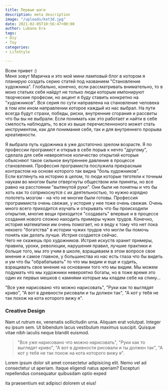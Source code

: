 ```yaml
---
title: Первые шаги
description: meta description
image: "/uploads/kot3d.jpg"
date: 2021-02-05T10:56:47+00:00
author: Lubana Era
tags:
- Diy
- Toy
categories:
- LifeStyle

---
```

Всем привет :)   
Меня зовут Маричка и это мой мини ламповый блог в котором я планирую создать серию статей под названием "Становление художника". Глобально, конечно, если рассматривать внимательно, то в моих статьях себя найдут не только люди которым импонируют творческие професии, но акцент я буду ставить конкретно на "художников". Вся серия по сути направлена на становление человека в том или ином направлении которое каждый из нас выбрал. На пути всегда будут страхи, победы, риски, внутренние сгорания и рассветы что бы вы не выбрали. Если понимать как это работает и найти в себе смелость наблюдать, то все из выше перечисленноного может стать инструментом, как для понимания себя, так и для внутреннего прорыва креативности.

  
Я выбрала путь художника в уже достаточно зрелом возрасте. Я по профессии програмист и открыв в себе порыв к нечто "другому", сделала для себя невероятное количество открытий которые объясняют такое сильное внутреннее давление в процессе становления. Профессия програмиста послужила прекрасным контрастом на основе которого так видна "боль художников".   
Если взглянуть на историю в целом, то люди которые тяготели к точным наукам во многом были отвергнуты обществом или приняты, но все равно на расстоянии "вытянутой руки". Они были не понятны и что бы хоть как то соприкоснутся с их деятельностью, то нужно изрядно попотеть мозгом - на что не многие были готовы. Профессия программиста очень свежая, у история у нее тоже очень свежая. Очень много всего приходится изучать и открывать что бы происходили открытия, многие вещи приходится "создавать" впервые и в процессе создания нового сложно находить примеры чужих трудов. Конечно, история математики им очень помогает, но я веду к тому что нет пока некоего "богатства" в истории чужих трудов что могли бы помочь понять как делать лучше. Истрия создается сейчас.   
Чего не скажешь про художников. Истрия искуств хранит примеры, правила, уроки, революции, нарушения правил, лучшие практики и больше того, мы это учим в школе, взращиваем в этом вопросе свое мнение и самое главное, у большинства из нас есть глаза что бы видеть и ум что бы "обрабатывать" то что мы видим и еще и судить, взращивать свое мнение на основании того что мы видим. Мы можем подумать что мы художники невероятно богаты, но в тоже время это один их первых мешков с камнями которые мы кладем себе на спину...   
  
   "Все уже нарисовано что можно нарисовать", "Руки как то выглядят криво", "А вот в древности рисовали и ты должен так", "А кот у тебя не так похож на кота которого вижу я".

### Creative Design

Nam ut rutrum ex, venenatis sollicitudin urna. Aliquam erat volutpat. Integer eu ipsum sem. Ut bibendum lacus vestibulum maximus suscipit. Quisque vitae nibh iaculis neque blandit euismod.

> "Все уже нарисовано что можно нарисовать", "Руки как то выглядят криво", "А вот в древности рисовали и ты должен так", "А кот у тебя не так похож на кота которого вижу я".

Lorem ipsum dolor sit amet consectetur adipisicing elit. Nemo vel ad consectetur ut aperiam. Itaque eligendi natus aperiam? Excepturi repellendus consequatur quibusdam optio exped

ita praesentium est adipisci dolorem ut eius!
